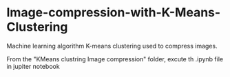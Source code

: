 # Image-compression-with-K-Means-Clustering
Machine learning algorithm K-means clustering used to compress images.

From the "KMeans clustring Image compression" folder, excute th .ipynb file in jupiter notebook

